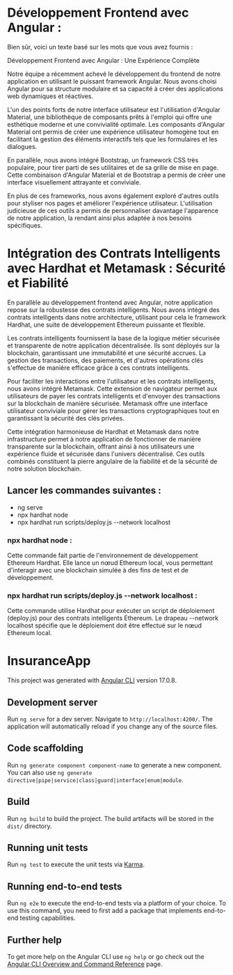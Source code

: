 # Développement Frontend avec Angular :

Bien sûr, voici un texte basé sur les mots que vous avez fournis :

Développement Frontend avec Angular : Une Expérience Complète

Notre équipe a récemment achevé le développement du frontend de notre application en utilisant le puissant framework Angular. Nous avons choisi Angular pour sa structure modulaire et sa capacité à créer des applications web dynamiques et réactives.

L'un des points forts de notre interface utilisateur est l'utilisation d'Angular Material, une bibliothèque de composants prêts à l'emploi qui offre une esthétique moderne et une convivialité optimale. Les composants d'Angular Material ont permis de créer une expérience utilisateur homogène tout en facilitant la gestion des éléments interactifs tels que les formulaires et les dialogues.

En parallèle, nous avons intégré Bootstrap, un framework CSS très populaire, pour tirer parti de ses utilitaires et de sa grille de mise en page. Cette combinaison d'Angular Material et de Bootstrap a permis de créer une interface visuellement attrayante et conviviale.

En plus de ces frameworks, nous avons également exploré d'autres outils pour styliser nos pages et améliorer l'expérience utilisateur. L'utilisation judicieuse de ces outils a permis de personnaliser davantage l'apparence de notre application, la rendant ainsi plus adaptée à nos besoins spécifiques.

# Intégration des Contrats Intelligents avec Hardhat et Metamask : Sécurité et Fiabilité

En parallèle au développement frontend avec Angular, notre application repose sur la robustesse des contrats intelligents. Nous avons intégré des contrats intelligents dans notre architecture, utilisant pour cela le framework Hardhat, une suite de développement Ethereum puissante et flexible.

Les contrats intelligents fournissent la base de la logique métier sécurisée et transparente de notre application décentralisée. Ils sont déployés sur la blockchain, garantissant une immutabilité et une sécurité accrues. La gestion des transactions, des paiements, et d'autres opérations clés s'effectue de manière efficace grâce à ces contrats intelligents.

Pour faciliter les interactions entre l'utilisateur et les contrats intelligents, nous avons intégré Metamask. Cette extension de navigateur permet aux utilisateurs de payer les contrats intelligents et d'envoyer des transactions sur la blockchain de manière sécurisée. Metamask offre une interface utilisateur conviviale pour gérer les transactions cryptographiques tout en garantissant la sécurité des clés privées.

Cette intégration harmonieuse de Hardhat et Metamask dans notre infrastructure permet à notre application de fonctionner de manière transparente sur la blockchain, offrant ainsi à nos utilisateurs une expérience fluide et sécurisée dans l'univers décentralisé. Ces outils combinés constituent la pierre angulaire de la fiabilité et de la sécurité de notre solution blockchain.

## Lancer les commandes suivantes  :
- ng serve
- npx hardhat node
- npx hardhat run scripts/deploy.js --network localhost

### npx hardhat node :
Cette commande fait partie de l'environnement de développement Ethereum Hardhat. Elle lance un nœud Ethereum local, vous permettant d'interagir avec une blockchain simulée à des fins de test et de développement.
### npx hardhat run scripts/deploy.js --network localhost :
Cette commande utilise Hardhat pour exécuter un script de déploiement (deploy.js) pour des contrats intelligents Ethereum. Le drapeau --network localhost spécifie que le déploiement doit être effectué sur le nœud Ethereum local.













# InsuranceApp

This project was generated with [Angular CLI](https://github.com/angular/angular-cli) version 17.0.8.

## Development server

Run `ng serve` for a dev server. Navigate to `http://localhost:4200/`. The application will automatically reload if you change any of the source files.

## Code scaffolding

Run `ng generate component component-name` to generate a new component. You can also use `ng generate directive|pipe|service|class|guard|interface|enum|module`.

## Build

Run `ng build` to build the project. The build artifacts will be stored in the `dist/` directory.

## Running unit tests

Run `ng test` to execute the unit tests via [Karma](https://karma-runner.github.io).

## Running end-to-end tests

Run `ng e2e` to execute the end-to-end tests via a platform of your choice. To use this command, you need to first add a package that implements end-to-end testing capabilities.

## Further help

To get more help on the Angular CLI use `ng help` or go check out the [Angular CLI Overview and Command Reference](https://angular.io/cli) page.
